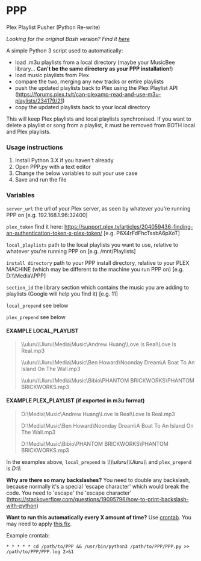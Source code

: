 # PPP
Plex Playlist Pusher (Python Re-write)

*Looking for the original Bash version? Find it [here](https://github.com/XDGFX/PPP/tree/master)*

A simple Python 3 script used to automatically:
- load .m3u playlists from a local directory (maybe your MusicBee library... **Can't be the same directory as your PPP installation!**)
- load music playlists from Plex
- compare the two, merging any new tracks or entire playlists
- push the updated playlists back to Plex using the Plex Playlist API (https://forums.plex.tv/t/can-plexamp-read-and-use-m3u-playlists/234179/21)
- copy the updated playlists back to your local directory

This will keep Plex playlists and local playlists synchronised.
If you want to delete a playlist or song from a playlist, it must be removed from BOTH local and Plex playlists.

### Usage instructions
1. Install Python 3.X if you haven't already
2. Open PPP.py with a text editor
3. Change the below variables to suit your use case
4. Save and run the file

### Variables
`server_url` the url of your Plex server, as seen by whatever you're running PPP on [e.g. 192.168.1.96:32400]

`plex_token` find it here: https://support.plex.tv/articles/204059436-finding-an-authentication-token-x-plex-token/ [e.g. P6X4rFdFhcTssbA6pXoT]

`local_playlists` path to the local playlists you want to use, relative to whatever you're running PPP on [e.g. /mnt/Playlists]

`install directory` path to your PPP install directory, relative to your PLEX MACHINE (which may be different to the machine you run PPP on) [e.g. D:\\\\Media\\\\PPP]

`section_id` the library section which contains the music you are adding to playlists (Google will help you find it) [e.g. 11]

`local_prepend` see below

`plex_prepend` see below

#### EXAMPLE LOCAL_PLAYLIST

> \\\\uluru\Uluru\Media\Music\Andrew Huang\Love Is Real\Love Is Real.mp3
>
> \\\\uluru\Uluru\Media\Music\Ben Howard\Noonday Dream\A Boat To An Island On The Wall.mp3
>
> \\\\uluru\Uluru\Media\Music\Bibio\PHANTOM BRICKWORKS\PHANTOM BRICKWORKS.mp3


#### EXAMPLE PLEX_PLAYLIST (if exported in m3u format)

> D:\Media\Music\Andrew Huang\Love Is Real\Love Is Real.mp3
>
> D:\Media\Music\Ben Howard\Noonday Dream\A Boat To An Island On The Wall.mp3
>
> D:\Media\Music\Bibio\PHANTOM BRICKWORKS\PHANTOM BRICKWORKS.mp3


In the examples above, `local_prepend` is *\\\\\\\\uluru\\\\Uluru\\\\* and `plex_prepend` is *D:\\\\*

**Why are there so many backslashes?**
You need to double any backslash, because normally it's a special 'escape character' which would break the code. You need to 'escape' the 'escape character' (https://stackoverflow.com/questions/19095796/how-to-print-backslash-with-python)

**Want to run this automatically every X amount of time?**
Use [crontab](https://www.raspberrypi.org/documentation/linux/usage/cron.md). You may need to apply [this fix](https://www.digitalocean.com/community/questions/unable-to-execute-a-python-script-via-crontab-but-can-execute-it-manually-what-gives).

Example crontab:

`* * * * * cd /path/to/PPP && /usr/bin/python3 /path/to/PPP/PPP.py >> /path/to/PPP/PPP.log 2>&1`
